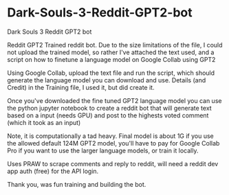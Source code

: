 # Dark-Souls-3-Reddit-GPT2-bot
Dark Souls 3 Reddit GPT2 bot

Reddit GPT2 Trained reddit bot. Due to the size limitations of the file, I could not upload the trained model, so rather I've attached the text used, and a script on how to finetune a language model on Google Collab using GPT2

Using Google Collab, upload the text file and run the script, which should generate the language model you can download and use. Details (and Credit) in the Training file, I used it, but did create it.

Once you've downloaded the fine tuned GPT2 language model you can use the python jupyter notebook to create a reddit bot that will generate text based on a input (needs GPU) and post to the highests voted comment (which it took as an input)

Note, it is computationally a tad heavy. Final model is about 1G if you use the allowed default 124M GPT2 model, you'll have to pay for Google Collab Pro if you want to use the larger language models, or train it locally.

Uses PRAW to scrape comments and reply to reddit, will need a reddit dev app auth (free) for the API login.

Thank you, was fun training and building the bot. 


